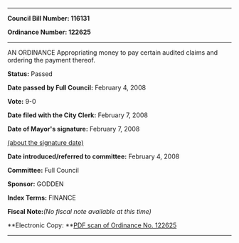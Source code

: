 

********

**Council Bill Number: 116131**
   
**Ordinance Number: 122625**
********

 AN ORDINANCE Appropriating money to pay certain audited claims and ordering the payment thereof.

**Status:** Passed
   
**Date passed by Full Council:** February 4, 2008
   
**Vote:** 9-0
   
**Date filed with the City Clerk:** February 7, 2008
   
**Date of Mayor's signature:** February 7, 2008
   
[(about the signature date)](/~public/approvaldate.htm)
   
   
   
**Date introduced/referred to committee:** February 4, 2008
   
**Committee:** Full Council
   
**Sponsor:** GODDEN
   
   
**Index Terms:** FINANCE

**Fiscal Note:**_(No fiscal note available at this time)_

**Electronic Copy: **[PDF scan of Ordinance No. 122625](/~archives/Ordinances/Ord_122625.pdf)

********

